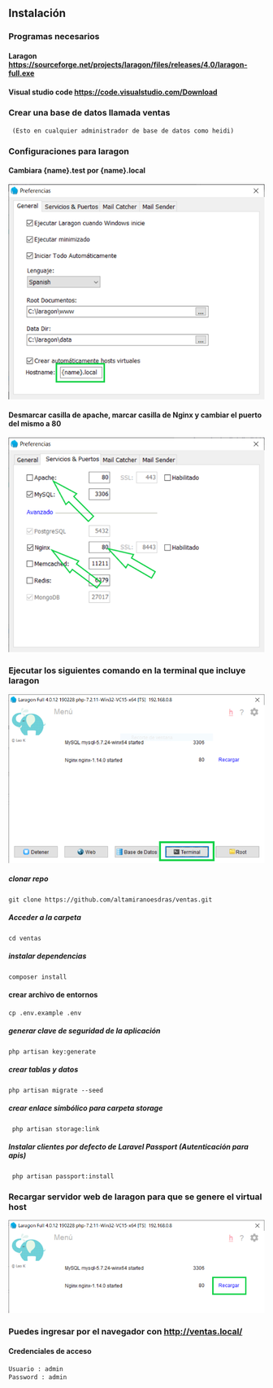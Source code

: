 ## Instalación

### Programas necesarios

#### Laragon https://sourceforge.net/projects/laragon/files/releases/4.0/laragon-full.exe

#### Visual studio code  https://code.visualstudio.com/Download

### Crear una base de datos llamada ventas

     (Esto en cualquier administrador de base de datos como heidi)

### Configuraciones para laragon

#### Cambiara {name}.test por {name}.local
![](preferencias_larago1.png)

#### Desmarcar casilla de apache, marcar casilla de Nginx y cambiar el puerto del mismo a 80

![](preferencias_larago2.png)

### Ejecutar los siguientes comando en la terminal que incluye laragon

![](terminal_laragon.png)

##### clonar repo
    git clone https://github.com/altamiranoesdras/ventas.git

##### Acceder a la carpeta
    cd ventas

##### instalar dependencias

    composer install 		

#### crear archivo de entornos

    cp .env.example .env   

##### generar clave de seguridad de la aplicación
    php artisan key:generate  

##### crear tablas y datos
    php artisan migrate --seed

##### crear enlace simbólico para carpeta storage
     php artisan storage:link

##### Instalar clientes por defecto de Laravel Passport (Autenticación para apis)
     php artisan passport:install

### Recargar servidor web de laragon para que se genere el virtual host

![](recargar_webserver_laragon.png)

### Puedes ingresar por el navegador con  http://ventas.local/

#### Credenciales de acceso
    Usuario : admin
    Password : admin
 


